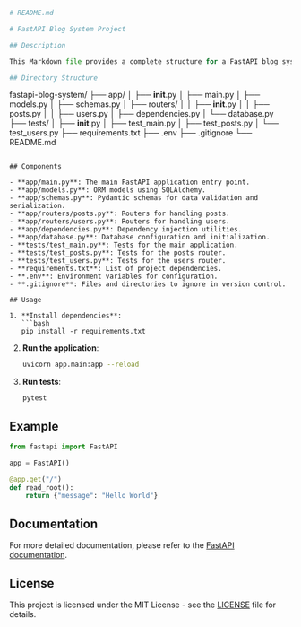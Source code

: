  ```python
# README.md

# FastAPI Blog System Project

## Description

This Markdown file provides a complete structure for a FastAPI blog system project, including directories, files, and a brief description of each component.

## Directory Structure

```
fastapi-blog-system/
├── app/
│   ├── __init__.py
│   ├── main.py
│   ├── models.py
│   ├── schemas.py
│   ├── routers/
│   │   ├── __init__.py
│   │   ├── posts.py
│   │   ├── users.py
│   ├── dependencies.py
│   └── database.py
├── tests/
│   ├── __init__.py
│   ├── test_main.py
│   ├── test_posts.py
│   └── test_users.py
├── requirements.txt
├── .env
├── .gitignore
└── README.md
```

## Components

- **app/main.py**: The main FastAPI application entry point.
- **app/models.py**: ORM models using SQLAlchemy.
- **app/schemas.py**: Pydantic schemas for data validation and serialization.
- **app/routers/posts.py**: Routers for handling posts.
- **app/routers/users.py**: Routers for handling users.
- **app/dependencies.py**: Dependency injection utilities.
- **app/database.py**: Database configuration and initialization.
- **tests/test_main.py**: Tests for the main application.
- **tests/test_posts.py**: Tests for the posts router.
- **tests/test_users.py**: Tests for the users router.
- **requirements.txt**: List of project dependencies.
- **.env**: Environment variables for configuration.
- **.gitignore**: Files and directories to ignore in version control.

## Usage

1. **Install dependencies**:
   ```bash
   pip install -r requirements.txt
   ```

2. **Run the application**:
   ```bash
   uvicorn app.main:app --reload
   ```

3. **Run tests**:
   ```bash
   pytest
   ```

## Example

```python
from fastapi import FastAPI

app = FastAPI()

@app.get("/")
def read_root():
    return {"message": "Hello World"}
```

## Documentation

For more detailed documentation, please refer to the [FastAPI documentation](https://fastapi.tiangolo.com/).

## License

This project is licensed under the MIT License - see the [LICENSE](LICENSE) file for details.
```